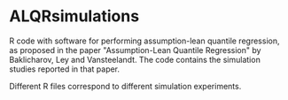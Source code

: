 # ALQRsimulations
R code with software for performing assumption-lean quantile regression, as proposed in the paper "Assumption-Lean Quantile Regression" by Baklicharov, Ley and Vansteelandt. 
The code contains the simulation studies reported in that paper.

Different R files correspond to different simulation experiments.
